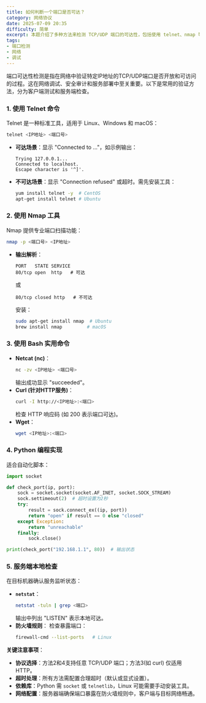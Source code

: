 ```yaml
---
title: 如何判断一个端口是否可达？
category: 网络协议
date: 2025-07-09 20:35
difficulty: 简单
excerpt: 本题介绍了多种方法来检测 TCP/UDP 端口的可达性，包括使用 telnet、nmap 等工具和编写 Python 脚本。
tags:
- 端口检测
- 网络
- 调试
---
```

端口可达性检测是指在网络中验证特定IP地址的TCP/UDP端口是否开放和可访问的过程。这在网络调试、安全审计和服务部署中至关重要。以下是常用的验证方法，分为客户端测试和服务端检查。

### 1. 使用 Telnet 命令

Telnet 是一种标准工具，适用于 Linux、Windows 和 macOS：
```bash
telnet <IP地址> <端口号>
```
- **可达场景**：显示 "Connected to ..."，如示例输出：
  ```
  Trying 127.0.0.1...
  Connected to localhost.
  Escape character is '^]'.
  ```
- **不可达场景**：显示 "Connection refused" 或超时。需先安装工具：
  ```bash
  yum install telnet -y  # CentOS
  apt-get install telnet # Ubuntu
  ```

### 2. 使用 Nmap 工具

Nmap 提供专业端口扫描功能：
```bash
nmap -p <端口号> <IP地址>
```
- **输出解析**：
  ```plaintext
  PORT   STATE SERVICE
  80/tcp open  http   # 可达
  ```
  或
  ```plaintext
  80/tcp closed http   # 不可达
  ```
  安装：
  ```bash
  sudo apt-get install nmap  # Ubuntu
  brew install nmap         # macOS
  ```

### 3. 使用 Bash 实用命令

- **Netcat (nc)**：
  ```bash
  nc -zv <IP地址> <端口号>
  ```
  输出成功显示 "succeeded"。
- **Curl (针对HTTP服务)**：
  ```bash
  curl -I http://<IP地址>:<端口>
  ```
  检查 HTTP 响应码 (如 200 表示端口可达)。
- **Wget**：
  ```bash
  wget <IP地址>:<端口>
  ```

### 4. Python 编程实现

适合自动化脚本：
```python
import socket

def check_port(ip, port):
    sock = socket.socket(socket.AF_INET, socket.SOCK_STREAM)
    sock.settimeout(2)  # 超时设置为2秒
    try:
        result = sock.connect_ex((ip, port))
        return "open" if result == 0 else "closed"
    except Exception:
        return "unreachable"
    finally:
        sock.close()

print(check_port("192.168.1.1", 80))  # 输出状态
```

### 5. 服务端本地检查

在目标机器确认服务监听状态：
- **`netstat`**：
  ```bash
  netstat -tuln | grep <端口>
  ```
  输出中列出 "LISTEN" 表示本地可达。
- **防火墙规则**：
  检查暴露端口：
  ```bash
  firewall-cmd --list-ports   # Linux
  ```

**关键注意事项**：
- **协议选择**：方法2和4支持任意 TCP/UDP 端口；方法3(如 curl) 仅适用 HTTP。
- **超时处理**：所有方法需配置合理超时（默认或显式设置）。
- **依赖库**：Python 需 `socket` 或 `telnetlib`，Linux 可能需要手动安装工具。
- **网络配置**：服务器端确保端口暴露在防火墙规则中，客户端与目标网络畅通。
